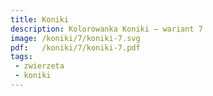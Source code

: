 ```yaml
---
title: Koniki
description: Kolorowanka Koniki – wariant 7
image: /koniki/7/koniki-7.svg
pdf:   /koniki/7/koniki-7.pdf
tags:
 - zwierzeta
 - koniki
---
```

